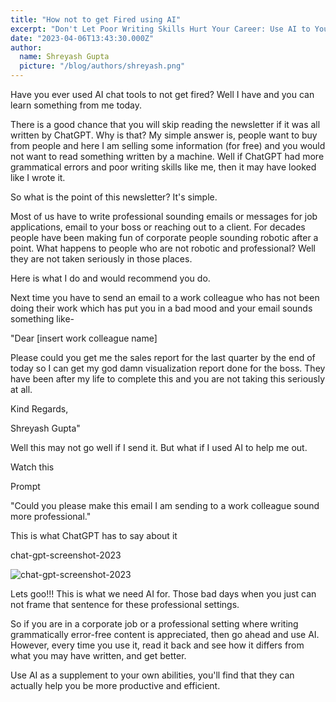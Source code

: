 ```yaml
---
title: "How not to get Fired using AI"
excerpt: "Don't Let Poor Writing Skills Hurt Your Career: Use AI to Your Advantage"
date: "2023-04-06T13:43:30.000Z"
author:
  name: Shreyash Gupta
  picture: "/blog/authors/shreyash.png"
---
```


Have you ever used AI chat tools to not get fired? Well I have and you can learn something from me today.

There is a good chance that you will skip reading the newsletter if it was all written by ChatGPT. Why is that? My simple answer is, people want to buy from people and here I am selling some information (for free) and you would not want to read something written by a machine. Well if ChatGPT had more grammatical errors and poor writing skills like me, then it may have looked like I wrote it.

So what is the point of this newsletter? It's simple.

Most of us have to write professional sounding emails or messages for job applications, email to your boss or reaching out to a client. For decades people have been making fun of corporate people sounding robotic after a point. What happens to people who are not robotic and professional? Well they are not taken seriously in those places.

Here is what I do and would recommend you do.

Next time you have to send an email to a work colleague who has not been doing their work which has put you in a bad mood and your email sounds something like-

"Dear [insert work colleague name]

Please could you get me the sales report for the last quarter by the end of today so I can get my god damn visualization report done for the boss. They have been after my life to complete this and you are not taking this seriously at all.

Kind Regards,

Shreyash Gupta"

Well this may not go well if I send it. But what if I used AI to help me out.

Watch this

Prompt

"Could you please make this email I am sending to a work colleague sound more professional."

This is what ChatGPT has to say about it

chat-gpt-screenshot-2023

![chat-gpt-screenshot-2023](/blog/content/chat-gpt-screenshot-2023.png)

Lets goo!!! This is what we need AI for. Those bad days when you just can not frame that sentence for these professional settings.

So if you are in a corporate job or a professional setting where writing grammatically error-free content is appreciated, then go ahead and use AI. However, every time you use it, read it back and see how it differs from what you may have written, and get better.

Use AI as a supplement to your own abilities, you'll find that they can actually help you be more productive and efficient. 